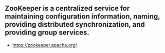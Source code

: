 ## ZooKeeper is a centralized service for maintaining configuration information, naming, providing distributed synchronization, and providing group services. 
- https://zookeeper.apache.org/